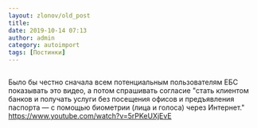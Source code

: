 ```yaml
---
layout: zlonov/old_post
title: 
date: 2019-10-14 07:13
author: admin
category: autoimport
tags: [Постинки]
---
```

<!-- wp:image {"id":73418,"align":"center"} -->
<div class="wp-block-image"><figure class="aligncenter"><img src="/assets/uploads/uVoqM6X59xg.jpg" alt="" class="wp-image-73418"/></figure></div>
<!-- /wp:image -->


Было бы честно сначала всем потенциальным пользователям ЕБС показывать это видео, а потом спрашивать согласие "стать клиентом банков и получать услуги без посещения офисов и предъявления паспорта — с помощью биометрии (лица и голоса) через Интернет." <a href="https://www.youtube.com/watch?v=5rPKeUXjEvE">https://www.youtube.com/watch?v=5rPKeUXjEvE</a>


